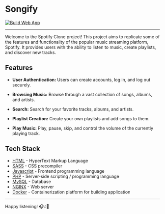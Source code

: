 # Songify

[![Build Web App](https://github.com/mlankr/songify/actions/workflows/azure.yml/badge.svg)](https://github.com/mlankr/songify/actions/workflows/azure.yml)

---

Welcome to the Spotify Clone project! This project aims to replicate some of the features and functionality of the popular music streaming platform, Spotify. It provides users with the ability to listen to music, create playlists, and discover new tracks.

## Features

- **User Authentication:** Users can create accounts, log in, and log out securely.

- **Browsing Music:** Browse through a vast collection of songs, albums, and artists.

- **Search:** Search for your favorite tracks, albums, and artists.

- **Playlist Creation:** Create your own playlists and add songs to them.

- **Play Music:** Play, pause, skip, and control the volume of the currently playing track.

## Tech Stack

* [HTML](https://developer.mozilla.org/en-US/docs/Web/HTML/) - HyperText Markup Language
* [SASS](https://sass-lang.com/documentation/file.SASS_REFERENCE.html) - CSS precompiler
* [Javascript](https://developer.mozilla.org/en-US/docs/Web/JavaScript) - Frontend programming language 
* [PHP](https://www.php.net/) - Server-side scripting / programming language
* [MySQL](https://www.mysql.com/) - Database
* [NGINX](https://www.nginx.com/) - Web server
* [Docker](https://www.docker.com/) - Containerization platform for building application

---

Happy listening! 🎧🎶🎵